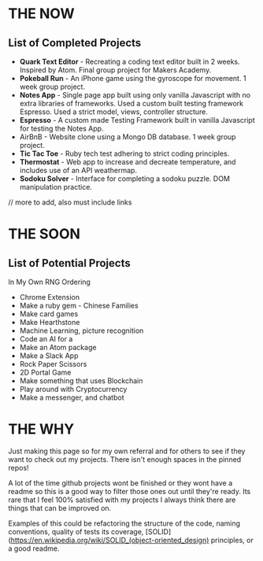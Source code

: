 # THE NOW

## List of Completed Projects

* **Quark Text Editor** - Recreating a coding text editor built in 2 weeks. Inspired by Atom. Final group project for Makers Academy.
* **Pokeball Run** - An iPhone game using the gyroscope for movement. 1 week group project.
* **Notes App** - Single page app built using only vanilla Javascript with no extra libraries of frameworks. Used a custom built testing framework Espresso. Used a strict model, views, controller structure.
* **Espresso** - A custom made Testing Framework built in vanilla Javascript for testing the Notes App.
* AirBnB - Website clone using a Mongo DB database. 1 week group project.
* **Tic Tac Toe** - Ruby tech test adhering to strict coding principles.
* **Thermostat** - Web app to increase and decreate temperature, and includes use of an API weathermap.
* **Sodoku Solver** - Interface for completing a sodoku puzzle. DOM manipulation practice.

// more to add, also must include links

# THE SOON

## List of Potential Projects

In My Own RNG Ordering

* Chrome Extension
* Make a ruby gem - Chinese Families
* Make card games
* Make Hearthstone
* Machine Learning, picture recognition
* Code an AI for a
* Make an Atom package
* Make a Slack App
* Rock Paper Scissors
* 2D Portal Game
* Make something that uses Blockchain
* Play around with Cryptocurrency
* Make a messenger, and chatbot

# THE WHY

Just making this page so for my own referral and for others to see if they want to check out my projects. There isn't enough spaces in the pinned repos!

A lot of the time github projects wont be finished or they wont have a readme so this is a good way to filter those ones out until they're ready. Its rare that I feel 100% satisfied with my projects I always think there are things that can be improved on.

Examples of this could be refactoring the structure of the code, naming conventions, quality of tests its coverage, [SOLID](https://en.wikipedia.org/wiki/SOLID_(object-oriented_design) principles, or a good readme.
